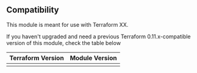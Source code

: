 ## Compatibility

This module is meant for use with Terraform XX. 

If you haven't upgraded and need a previous Terraform 0.11.x-compatible version
of this module, check the table below

| Terraform Version | Module Version |
|------|---------|
| | |
